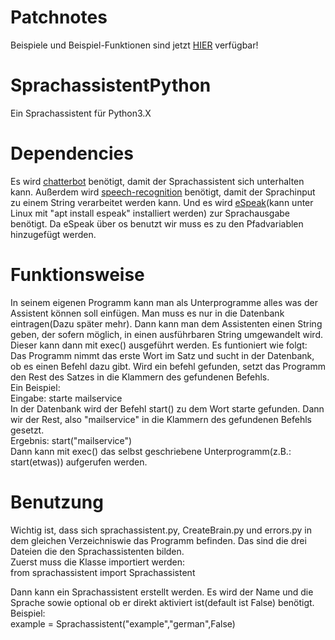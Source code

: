 # Patchnotes
Beispiele und Beispiel-Funktionen sind 
jetzt <a href="https://github.com/Miniparator/FunktionenFuerSprachassistent/">HIER<a> verfügbar!

# SprachassistentPython
Ein Sprachassistent für Python3.X

# Dependencies
Es wird <a href="chatterbot.readthedocs.io/en/stable/">chatterbot</a> benötigt, damit
der Sprachassistent sich unterhalten kann.
Außerdem wird <a href="pypi.org/project/SpeechRecognition/">speech-recognition</a> benötigt, damit der Sprachinput 
zu einem String verarbeitet werden kann. Und es wird <a href="http://espeak.sourceforge.net/">eSpeak</a>(kann 
unter Linux mit "apt install espeak" installiert werden) zur Sprachausgabe benötigt. Da eSpeak über os 
benutzt wir muss es zu den Pfadvariablen hinzugefügt werden.

# Funktionsweise
In seinem eigenen Programm kann man als Unterprogramme alles was der Assistent können soll
einfügen. Man muss es nur in die Datenbank eintragen(Dazu später mehr). Dann kann man dem Assistenten 
einen String geben, der sofern 
möglich, in einen ausführbaren String umgewandelt wird. Dieser kann dann mit exec() 
ausgeführt werden. Es funtioniert wie folgt:<br>
Das Programm nimmt das erste Wort im Satz und sucht in der Datenbank, ob es einen Befehl dazu gibt.
Wird ein befehl gefunden, setzt das Programm den Rest des Satzes in die Klammern des gefundenen Befehls.<br>
Ein Beispiel:<br>
Eingabe: starte mailservice<br>
In der Datenbank wird der Befehl start() zu dem Wort starte gefunden. Dann wir der Rest, also "mailservice" in die 
Klammern des gefundenen Befehls gesetzt.<br>
Ergebnis: start("mailservice")<br>
Dann kann mit exec() das selbst geschriebene Unterprogramm(z.B.: start(etwas)) aufgerufen werden.<br>


# Benutzung
Wichtig ist, dass sich sprachassistent.py, CreateBrain.py und errors.py in dem gleichen 
Verzeichniswie das Programm befinden. Das sind die drei Dateien die den Sprachassistenten
bilden.<br>
Zuerst muss die Klasse importiert werden:<br>
from sprachassistent import Sprachassistent<br>

Dann kann ein Sprachassistent erstellt werden.
Es wird der Name und die Sprache sowie optional ob er direkt aktiviert ist(default ist False) benötigt.<br>
Beispiel: <br>
example = Sprachassistent("example","german",False)<br>
